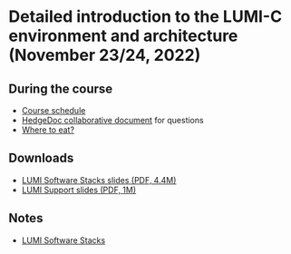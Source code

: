 # Detailed introduction to the LUMI-C environment and architecture (November 23/24, 2022)

## During the course

-   [Course schedule](schedule.md)
-   [HedgeDoc collaborative document](https://md.sigma2.no/lumi-c-brussels) for questions
-   [Where to eat?](where_to_eat.md)

## Downloads

-   [LUMI Software Stacks slides (PDF, 4.4M)](files/LUMI-PEAPQ-software-20221124.pdf)
-   [LUMI Support slides (PDF, 1M)](files/LUMI-PEAPQ-support-20221124.pdf)

## Notes

<!--
-   [Notes from the HedgeDoc page](hedgedoc_notes.md)
-->
-   [LUMI Software Stacks](software_stacks.md)


